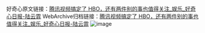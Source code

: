 好奇心原文链接：[腾讯视频搞定了 HBO，还有两件别的事也值得关注_娱乐_好奇心日报-陆云霏](https://www.qdaily.com/articles/3873.html)
WebArchive归档链接：[腾讯视频搞定了 HBO，还有两件别的事也值得关注_娱乐_好奇心日报-陆云霏](http://web.archive.org/web/20190623153201/https://www.qdaily.com/articles/3873.html)
![image](http://ww3.sinaimg.cn/large/007d5XDply1g3vdjm8fo1j30u02tqhdt)